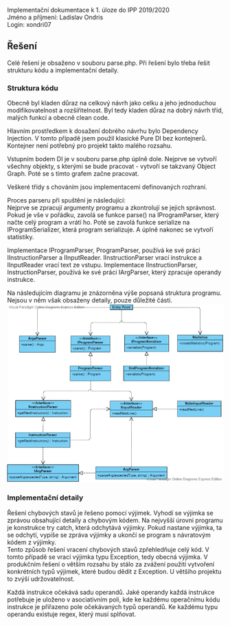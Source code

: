 Implementační dokumentace k 1. úloze do IPP 2019/2020  
Jméno a příjmení: Ladislav Ondris  
Login: xondri07

## Řešení
Celé řešení je obsaženo v souboru parse.php. Při řešení bylo třeba řešit strukturu kódu a implementační detaily. 

### Struktura kódu
Obecně byl kladen důraz na celkový návrh jako celku a jeho jednoduchou modifikovatelnost a rozšiřitelnost. Byl tedy kladen důraz na dobrý návrh tříd, malých funkcí a obecně clean code.

Hlavním prostředkem k dosažení dobrého návrhu bylo Dependency Injection. V tomto případě jsem použil klasické Pure DI bez kontejnerů. Kontejner není potřebný pro projekt takto malého rozsahu.

Vstupním bodem DI je v souboru parse.php úplně dole. Nejprve se vytvoří všechny objekty, s kterými se bude pracovat - vytvoří se takzvaný Object Graph. Poté se s tímto grafem začne pracovat.

Veškeré třídy s chováním jsou implementacemi definovaných rozhraní.

Proces parseru při spuštění je následující:   
Nejprve se zpracují argumenty programu a zkontrolují se jejich správnost. Pokud je vše v pořádku, zavolá se funkce parse() na IProgramParser, který načte celý program a vrátí ho. Poté se zavolá funkce serialize na IProgramSerializer, která program serializuje. A úplně nakonec se vytvoří statistiky.

Implementace IProgramParser, ProgramParser, používá ke své práci IInstructionParser a IInputReader. IInstructionParser vrací instrukce a IInputReader vrací text ze vstupu. Implementace IInstructionParser, InstructionParser, používá ke své práci IArgParser, který zpracuje operandy instrukce.

Na následujícím diagramu je znázorněna výše popsaná struktura programu. Nejsou v něm však obsaženy detaily, pouze důležité části.  
![Class Diagram znázorňující celkovou sturukturu parseru](/images/parse_class_diagram.png)

### Implementační detaily
Řešení chybových stavů je řešeno pomocí výjimek. Vyhodí se výjimka se zprávou obsahující detaily a chybovým kódem. Na nejvyšší úrovni programu je konstrukce try catch, která odchytává výjimky. Pokud nastane výjimka, ta se odchytí, vypíše se zpráva výjimky a ukončí se program s návratovým kódem z výjimky.  
Tento způsob řešení vracení chybových stavů zpřehledňuje celý kód. V tomto případě se vrací výjimka typu Exception, tedy obecná výjimka. V produkčním řešení o větším rozsahu by stálo za zvážení použití vytvoření konkrétních typů výjimek, které budou dědit z Exception. U většího projektu to zvýší udržovatelnost.

Každá instrukce očekává sadu operandů. Jaké operandy každá instrukce potřebuje je uloženo v asociativním poli, kde ke každému operačnímu kódu instrukce je přiřazeno pole očekávaných typů operandů. Ke každému typu operandu existuje regex, který musí splňovat.


